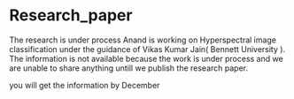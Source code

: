 # Research_paper

The research is under process 
Anand is working on Hyperspectral image classification under the guidance of Vikas Kumar Jain( Bennett University ). The information is not available because the work is under process and we are unable to share anything untill we publish the research paper. 

you will get the information by December 


